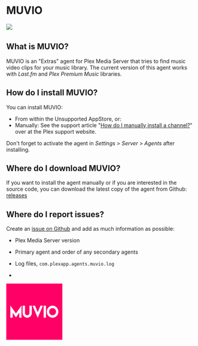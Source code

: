 MUVIO
=====
<img src="https://img.shields.io/github/release/piplongrun/muvio.bundle.png?style=flat-square">

What is MUVIO?
--------------
MUVIO is an "Extras" agent for Plex Media Server that tries to find music video clips for your music library. The current version of this agent works with *Last.fm* and *Plex Premium Music* libraries.

How do I install MUVIO?
-----------------------
You can install MUVIO:

 - From within the Unsupported AppStore, or:
 - Manually: See the support article "[How do I manually install a channel?](https://support.plex.tv/hc/en-us/articles/201187656-How-do-I-manually-install-a-channel-)" over at the Plex support website.

Don't forget to activate the agent in *Settings* > *Server* > *Agents* after installing.

Where do I download MUVIO?
--------------------------
If you want to install the agent manually or if you are interested in the source code, you can download the latest copy of the agent from Github: [releases](https://github.com/piplongrun/muvio.bundle/releases)

Where do I report issues?
-------------------------
Create an [issue on Github](https://github.com/piplongrun/muvio.bundle/issues) and add as much information as possible:
 - Plex Media Server version
 - Primary agent and order of any secondary agents
 - Log files, `com.plexapp.agents.muvio.log`

-
<img src="https://raw.githubusercontent.com/piplongrun/muvio.bundle/master/Contents/Resources/icon-default.jpg" width="150">
